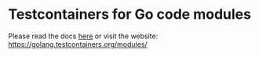# Testcontainers for Go code modules

Please read the docs [here](../docs/examples/index.md) or visit the website: https://golang.testcontainers.org/modules/
